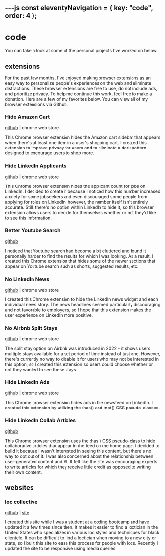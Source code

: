 ---js
const eleventyNavigation = {
	key: "code",
	order: 4
};
---

# code

You can take a look at some of the personal projects I've worked on below.

## extensions

For the past few months, I've enjoyed making browser extensions as an easy way to personalize people's experiences on the web and eliminate distractions. These browser extensions are free to use, do not include ads, and prioritize privacy. To help me continue this work, feel free to make a donation. Here are a few of my favorites below. You can view all of my browser extensions via Github.

### Hide Amazon Cart

[github](https://www) | chrome web store

This Chrome browser extension hides the Amazon cart sidebar that appears when there's at least one item in a user's shopping cart. I created this extension to improve privacy for users and to eliminate a dark pattern designed to encourage users to shop more.

### Hide LinkedIn Applicants

[github](https://www.github.com/garnetred/hide-linkedin-applicants) | chrome web store

This Chrome browser extension hides the applicant count for jobs on LinkedIn. I decided to create it because I noticed how this number increased anxiety for some jobseekers and even discouraged some people from applying for roles on LinkedIn; however, the number itself isn't entirely accurate. Still, there's no option within LinkedIn to hide it, so this browser extension allows users to decide for themselves whether or not they'd like to see this information.

### Better Youtube Search

[github](https://www.github.com/garnetred/better-youtube-search)

I noticed that Youtube search had become a bit cluttered and found it personally harder to find the results for which I was looking. As a result, I created this Chrome extension that hides some of the newer sections that appear on Youtube search such as shorts, suggested results, etc.

### No LinkedIn News

[github](https://www.github.com/garnetred/no-linkedin-news) | chrome web store

I created this Chrome extension to hide the LinkedIn news widget and each individual news story. The news headlines seemed particularly discouraging and not favorable to employees, so I hope that this extension makes the user experience on LinkedIn more positive.

### No Airbnb Split Stays

[github](https://www.github.com/garnetred/no-airbnb-split-stays) | chrome web store

The split stay option on Airbnb was introduced in 2022 - it shows users multiple stays available for a set period of time instead of just one. However, there's currently no way to disable it for users who may not be interested in this option, so I created this extension so users could choose whether or not they wanted to see these stays.

### Hide LinkedIn Ads

[github](https://www.github.com/garnetred/hide-linkedin-ads) | chrome web store

This Chrome browser extension hides ads in the newsfeed on LinkedIn. I created this extension by utilizing the :has() and :not() CSS pseudo-classes.

### Hide LinkedIn Collab Articles

[github](https://www.github.com/garnetred/hide-linkedin-collab-articles)

This Chrome browser extension uses the :has() CSS pseudo-class to hide collaborative articles that appear in the feed on the home page. I decided to build it because I wasn't interested in seeing this content, but there's no way to opt out of it. I was also concerned about the relationship between user-generated content and AI. It felt like the site was encouraging experts to write articles for which they receive little credit as opposed to writing their own content.

## websites

### loc collective

[github](https://www.github.com/garnetred/loc-collective) | [site](https://loc-collective.netlify.app)

I created this site while I was a student at a coding bootcamp and have updated it a few times since then. It makes it easier to find a loctician in the United States who specializes in various loc styles and techniques for black clientele. It can be difficult to find a loctician when moving to a new city or state, so I built this site to ease this process for people with locs. Recently I updated the site to be responsive using media queries.